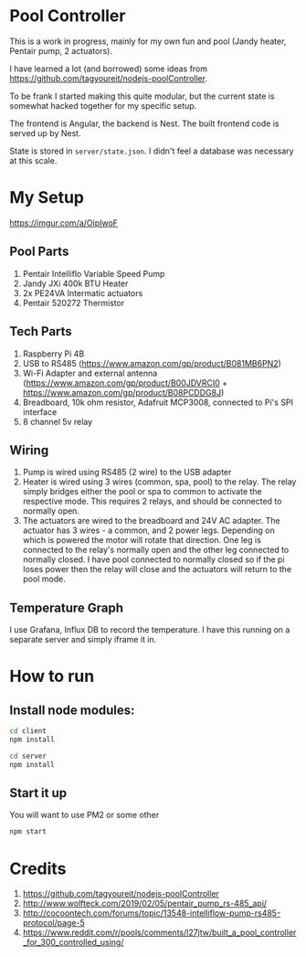 # Pool Controller

This is a work in progress, mainly for my own fun and pool (Jandy heater, Pentair pump, 2 actuators).

I have learned a lot (and borrowed) some ideas from https://github.com/tagyoureit/nodejs-poolController.

To be frank I started making this quite modular, but the current state is somewhat hacked together for my specific setup.

The frontend is Angular, the backend is Nest. The built frontend code is served up by Nest.

State is stored in `server/state.json`. I didn't feel a database was necessary at this scale.

# My Setup

https://imgur.com/a/OipIwoF

## Pool Parts
1. Pentair Intelliflo Variable Speed Pump
2. Jandy JXi 400k BTU Heater
3. 2x PE24VA Intermatic actuators
4. Pentair 520272 Thermistor

## Tech Parts
1. Raspberry Pi 4B
2. USB to RS485 (https://www.amazon.com/gp/product/B081MB6PN2)
3. Wi-Fi Adapter and external antenna (https://www.amazon.com/gp/product/B00JDVRCI0 + https://www.amazon.com/gp/product/B08PCDDG8J) 
4. Breadboard, 10k ohm resistor, Adafruit MCP3008, connected to Pi's SPI interface
5. 8 channel 5v relay

## Wiring
1. Pump is wired using RS485 (2 wire) to the USB adapter
2. Heater is wired using 3 wires (common, spa, pool) to the relay. The relay simply bridges either the pool or spa to common to activate the respective mode. This requires 2 relays, and should be connected to normally open.
3. The actuators are wired to the breadboard and 24V AC adapter. The actuator has 3 wires - a common, and 2 power legs. Depending on which is powered the motor will rotate that direction. One leg is connected to the relay's normally open and the other leg connected to normally closed. I have pool connected to normally closed so if the pi loses power then the relay will close and the actuators will return to the pool mode.

## Temperature Graph
I use Grafana, Influx DB to record the temperature. I have this running on a separate server and simply iframe it in.

# How to run

## Install node modules:

```bash
cd client
npm install

cd server
npm install
```

## Start it up

You will want to use PM2 or some other 

```bash
npm start
```

# Credits

1. https://github.com/tagyoureit/nodejs-poolController
2. http://www.wolfteck.com/2019/02/05/pentair_pump_rs-485_api/
3. http://cocoontech.com/forums/topic/13548-intelliflow-pump-rs485-protocol/page-5
4. https://www.reddit.com/r/pools/comments/l27jtw/built_a_pool_controller_for_300_controlled_using/
